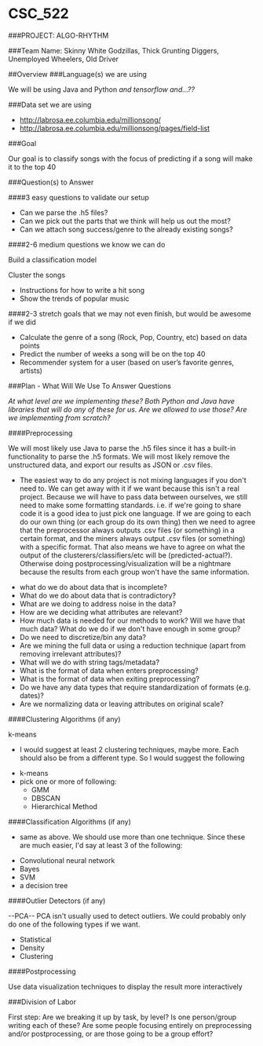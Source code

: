 # CSC_522

###PROJECT: ALGO-RHYTHM

###Team Name: Skinny White Godzillas, Thick Grunting Diggers, Unemployed Wheelers, Old Driver

##Overview
###Language(s) we are using 

We will be using Java and Python *and tensorflow and...??*

###Data set we are using
* http://labrosa.ee.columbia.edu/millionsong/
* http://labrosa.ee.columbia.edu/millionsong/pages/field-list 

###Goal

Our goal is to classify songs with the focus of predicting if a song will make it to the top 40

###Question(s) to Answer

####3 easy questions to validate our setup

- 	Can we parse the .h5 files?
- 	Can we pick out the parts that we think will help us out the most?
- 	Can we attach song success/genre to the already existing songs?

####2-6 medium questions we know we can do

Build a classification model

Cluster the songs

-	Instructions for how to write a hit song
- 	Show the trends of popular music

####2-3 stretch goals that we may not even finish, but would be awesome if we did

- Calculate the genre of a song (Rock, Pop, Country, etc) based on data points
- Predict the number of weeks a song will be on the top 40
- Recommender system for a user (based on user’s favorite genres, artists)



###Plan - What Will We Use To Answer Questions

*At what level are we implementing these?  Both Python and Java have libraries that will do any of these for us.  Are we allowed to use those?  Are we implementing from scratch?*


####Preprocessing

We will most likely use Java to parse the .h5 files since it has a built-in functionality to parse the .h5 formats.  We will most likely remove the unstructured data, and export our results as JSON or .csv files.

* The easiest way to do any project is not mixing languages if you don't need to.  We can get away with it if we want because this isn't a real project. Because we will have to pass data between ourselves, we still need to make some formatting standards.  i.e. if we're going to share code it is a good idea to just pick one language.  If we are going to each do our own thing (or each group do its own thing) then we need to agree that the preprocessor always outputs .csv files (or something) in a certain format, and the miners always output .csv files (or something) with a specific format.  That also means we have to agree on what the output of the clusterers/classifiers/etc will be (predicted-actual?).  Otherwise doing postprocessing/visualization will be a nightmare because the results from each group won't have the same information.

+ what do we do about data that is incomplete?
+ What do we do about data that is contradictory?
+ What are we doing to address noise in the data?
+ How are we deciding what attributes are relevant?
+ How much data is needed for our methods to work?  Will we have that much data?  What do we do if we don't have enough in some group?
+ Do we need to discretize/bin any data?
+ Are we mining the full data or using a reduction technique (apart from removing irrelevant attributes)?
+ What will we do with string tags/metadata?  
+ What is the format of data when enters preprocessing?
+ What is the format of data when exiting preprocessing?
+ Do we have any data types that require standardization of formats (e.g. dates)?
+ Are we normalizing data or leaving attributes on original scale?

####Clustering Algorithms (if any)

k-means
* I would suggest at least 2 clustering techniques, maybe more.  Each should also be from a different type.
So I would suggest the following
- k-means
- pick one or more of following:
  * GMM
  * DBSCAN
  * Hierarchical Method

####Classification Algorithms (if any)

* same as above.  We should use more than one technique.  Since these are much easier, I'd say at least 3 of the following:

- Convolutional neural network 
- Bayes
- SVM
- a decision tree

####Outlier Detectors (if any)

--PCA-- PCA isn't usually used to detect outliers.  We could probably only do one of the following types if we want.

- Statistical
- Density
- Clustering

####Postprocessing

Use data visualization techniques to display the result more interactively



###Division of Labor

First step: Are we breaking it up by task, by level?  Is one person/group writing each of these? Are some people focusing entirely on preprocessing and/or postprocessing, or are those going to be a group effort?
